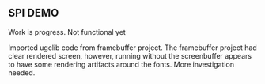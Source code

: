 ## SPI DEMO

Work is progress. Not functional yet

Imported ugclib code from framebuffer project. The framebuffer project had
clear rendered screen, however, running without the screenbuffer appears
to have some rendering artifacts around the fonts. More investigation needed. 
